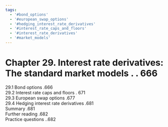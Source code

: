 ```yaml
---
tags:
  - '#bond_options'
  - '#european_swap_options'
  - '#hedging_interest_rate_derivatives'
  - '#interest_rate_caps_and_floors'
  - '#interest_rate_derivatives'
  - '#market_models'
---
```

# Chapter 29. Interest rate derivatives: The standard market models . . 666  

29.1 Bond options .666   
29.2 Interest rate caps and floors . 671   
29.3 European swap options .677   
29.4 Hedging interest rate derivatives .681   
Summary .681   
Further reading .682   
Practice questions ..682  
